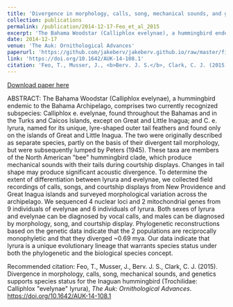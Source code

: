 ```yaml
---
title: 'Divergence in morphology, calls, song, mechanical sounds, and genetics supports species status for the Inaguan hummingbird (Trochilidae: Calliphlox evelynae lyrura)'
collection: publications
permalink: /publication/2014-12-17-Feo_et_al_2015
excerpt: 'The Bahama Woodstar (Calliphlox evelynae), a hummingbird endemic to the Bahama Archipelago, comprises two currently recognized subspecies: Calliphlox e. evelynae, found throughout the Bahamas and in the Turks and Caicos Islands, except on Great and Little Inagua; and C. e. lyrura, named for its unique, lyre-shaped outer tail feathers and found only on the islands of Great and Little Inagua. The two were originally described as separate species, partly on the basis of their divergent tail morphology, but were subsequently lumped by Peters (1945).'
date: 2014-12-17
venue: 'The Auk: Ornithological Advances'
paperurl: 'https://github.com/jakeberv/jakeberv.github.io/raw/master/files/pdf/papers/Feo_et_al_2015.pdf'
link: 'https://doi.org/10.1642/AUK-14-108.1'
citation: 'Feo, T., Musser, J., <b>Berv. J. S.</b>, Clark, C. J. (2015). Divergence in morphology, calls, song, mechanical sounds, and genetics supports species status for the Inaguan hummingbird (Trochilidae: Calliphlox evelynae; lyrura). <i>The Auk: Ornithological Advances</i>.'
---
```

[Download paper here](https://github.com/jakeberv/jakeberv.github.io/raw/master/files/pdf/papers/Feo_et_al_2015.pdf)

ABSTRACT:
The Bahama Woodstar (Calliphlox evelynae), a hummingbird endemic to the Bahama Archipelago, comprises two currently recognized subspecies: Calliphlox e. evelynae, found throughout the Bahamas and in the Turks and Caicos Islands, except on Great and Little Inagua; and C. e. lyrura, named for its unique, lyre-shaped outer tail feathers and found only on the islands of Great and Little Inagua. The two were originally described as separate species, partly on the basis of their divergent tail morphology, but were subsequently lumped by Peters (1945). These taxa are members of the North American "bee" hummingbird clade, which produce mechanical sounds with their tails during courtship displays. Changes in tail shape may produce significant acoustic divergence. To determine the extent of differentiation between lyrura and evelynae, we collected field recordings of calls, songs, and courtship displays from New Providence and Great Inagua islands and surveyed morphological variation across the archipelago. We sequenced 4 nuclear loci and 2 mitochondrial genes from 9 individuals of evelynae and 6 individuals of lyrura. Both sexes of lyrura and evelynae can be diagnosed by vocal calls, and males can be diagnosed by morphology, song, and courtship display. Phylogenetic reconstructions based on the genetic data indicate that the 2 populations are reciprocally monophyletic and that they diverged ~0.69 mya. Our data indicate that lyrura is a unique evolutionary lineage that warrants species status under both the phylogenetic and the biological species concept.

Recommended citation: Feo, T., Musser, J., Berv. J. S., Clark, C. J. (2015). Divergence in morphology, calls, song, mechanical sounds, and genetics supports species status for the Inaguan hummingbird (Trochilidae: Calliphlox "evelynae" lyrura), <i>The Auk: Ornithological Advances</i>. https://doi.org/10.1642/AUK-14-108.1
